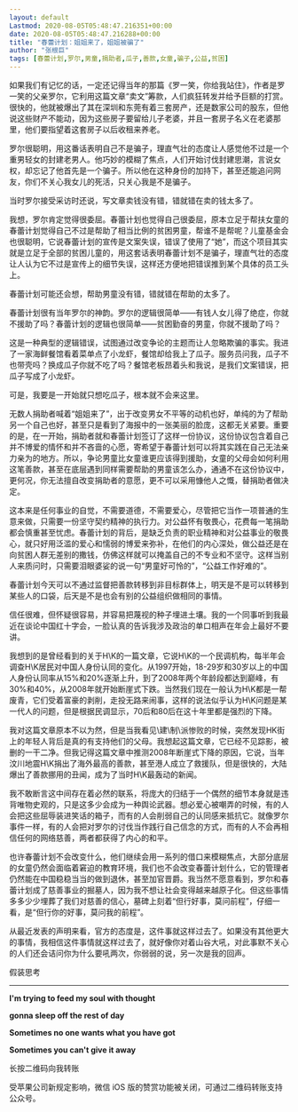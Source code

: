 ```yaml
---
layout: default
Lastmod: 2020-08-05T05:48:47.216351+00:00
date: 2020-08-05T05:48:47.216288+00:00
title: "春蕾计划：姐姐来了，姐姐被骗了"
author: "张根巨"
tags: [春蕾计划,罗尔,男童,捐助者,瓜子,善款,女童,骗子,公益,贫困]
---
```


如果我们有记忆的话，一定还记得当年的那篇《罗一笑，你给我站住》，作者是罗一笑的父亲罗尔，它利用这篇文章“卖文”筹款，人们疯狂转发并给予巨额的打赏。很快的，他就被爆出了其在深圳和东莞有着三套房产，还是数家公司的股东，但他说这些财产不能动，因为这些房子要留给儿子老婆，并且一套房子名义在老婆那里，他们要指望着这套房子以后收租来养老。

罗尔很聪明，用这番话表明自己不是骗子，理直气壮的态度让人感觉他不过是一个重男轻女的封建老男人。他巧妙的模糊了焦点，人们开始讨伐封建思潮，言说女权，却忘记了他首先是一个骗子。所以他在这种身份的加持下，甚至还能追问网友，你们不关心我女儿的死活，只关心我是不是骗子。

当时罗尔接受采访时还说，写文章卖钱没有错，错就错在卖的钱太多了。

我想，罗尔肯定觉得很委屈。春蕾计划也觉得自己很委屈，原本立足于帮扶女童的春蕾计划觉得自己不过是帮助了相当比例的贫困男童，帮谁不是帮呢？儿童基金会也很聪明，它说春蕾计划的宣传是文案失误，错误了使用了“她”，而这个项目其实就是立足于全部的贫困儿童的，用这套话表明春蕾计划不是骗子，理直气壮的态度让人认为它不过是宣传上的细节失误，这样还方便地把错误推到某个具体的员工头上。

春蕾计划可能还会想，帮助男童没有错，错就错在帮助的太多了。

春蕾计划很有当年罗尔的神韵。罗尔的逻辑很简单——有钱人女儿得了绝症，你就不援助了吗？春蕾计划的逻辑也很简单——贫困勤奋的男童，你就不援助了吗？

这是一种典型的逻辑错误，试图通过改变争论的主题而让人忽略欺骗的事实。我进了一家海鲜餐馆看着菜单点了小龙虾，餐馆却给我上了瓜子。服务员问我，瓜子不也带壳吗？换成瓜子你就不吃了吗？餐馆老板昂着头和我说，是我们文案错误，把瓜子写成了小龙虾。

可是，我要是一开始就只想吃瓜子，根本就不会来这里。

无数人捐助者喊着“姐姐来了”，出于改变男女不平等的动机也好，单纯的为了帮助另一个自己也好，甚至只是看到了海报中的一张美丽的脸庞，这都无关紧要。重要的是，在一开始，捐助者就和春蕾计划签订了这样一份协议，这份协议包含着自己并不博爱的情怀和并不吝啬的心愿，寄希望于春蕾计划可以将其实践在自己无法亲力亲为的地方。所以，争论男童比女童谁更应该得到援助，女童的父母会如何利用这笔善款，甚至在底层遇到同样需要帮助的男童该怎么办，通通不在这份协议中，更何况，你无法擅自改变捐助者的意愿，更不可以采用慷他人之慨，替捐助者做决定。

这本来是任何事业的自觉，不需要道德，不需要爱心，尽管把它当作一项普通的生意来做，只需要一份坚守契约精神的执行力。对公益怀有敬畏心，花费每一笔捐助都会慎重甚至忧虑。春蕾计划的背后，是缺乏负责的职业精神和对公益事业的敬畏心，就只好用泛滥的爱心和懦弱的博爱来弥补，在他们的内心深处，做公益还是在向贫困人群无差别的撒钱，仿佛这样就可以掩盖自己的不专业和不坚守。这样当别人来质问时，只需要泪眼婆娑的说一句“男童好可怜的”，“公益工作好难的”。

春蕾计划今天可以不通过监督把善款转移到非目标群体上，明天是不是可以转移到某些人的口袋，后天是不是也会有别的公益组织做相同的事情。

信任很难，但怀疑很容易，并容易把蔑视的种子埋进土壤。我的一个同事听到我最近在谈论中国红十字会，一脸认真的告诉我涉及政治的单口相声在年会上最好不要讲。

我想到的是曾经看到的关于H\\K的一篇文章，它说H\\K的一个民调机构，每半年会调查H\\K居民对中国人身份认同的变化。从1997开始，18-29岁和30岁以上的中国人身份认同率从15%和20%逐渐上升，到了2008年两个年龄段都达到巅峰，有30%和40%，从2008年就开始断崖式下跌。当然我们现在一般认为H\\K都是一帮废青，它们受着富豪的剥削，走投无路来闹事，这样的说法似乎认为H\\K问题是某一代人的问题，但是根据民调显示，70后和80后在这十年里都是强烈的下降。

我对这篇文章原本不以为然，但是当我看见\\建\\制\\派惨败的时候，突然发现HK街上的年轻人背后是真的有支持他们的父母。我想起这篇文章，它已经不见踪影，被删的一干二净。但我记得这篇文章中推测2008年断崖式下降的原因，它说，当年汶川地震H\\K捐出了海外最高的善款，甚至港人成立了救援队，但是很快的，大陆爆出了善款挪用的丑闻，成为了当时H\\K最轰动的新闻。

我不敢断言这中间存在着必然的联系，将庞大的归结于一个偶然的细节本身就是违背唯物史观的，只是这多少会成为一种舆论武器。想必爱心被嘲弄的时候，有的人会把这些屈辱装进笑话的箱子，而有的人会削弱自己的认同感来抵抗它。就像罗尔事件一样，有的人会把对罗尔的讨伐当作践行自己信念的方式，而有的人不会再相信任何的网络慈善，两者都获得了内心的和平。

也许春蕾计划不会改变什么，他们继续会用一系列的借口来模糊焦点，大部分底层的女童仍然会面临着窘迫的教育环境，我们也不会改变春蕾计划什么，它的管理者仍然能在中国稳稳当当的做到退休，甚至加官晋爵。我当然不愿意看到，罗尔和春蕾计划成了慈善事业的掘墓人，因为我不想让社会变得越来越原子化。但这些事情多多少少埋葬了我们对慈善的信心，墓碑上刻着“但行好事，莫问前程”，仔细一看，是“但行你的好事，莫问我的前程”。

从最近发表的声明来看，官方的态度是，这件事就这样过去了。如果没有其他更大的事情，我相信这件事情就这样过去了，就好像你对着山谷大吼，对此事默不关心的人们还会诘问你为什么要吼两次，你弱弱的说，另一次是我的回声。  

假装思考


--------

**I'm trying to feed my soul with thought**

**gonna sleep off the rest of day**  

**Sometimes no one wants what you have got**

**Sometimes you can't give it away**

长按二维码向我转账

受苹果公司新规定影响，微信 iOS 版的赞赏功能被关闭，可通过二维码转账支持公众号。


